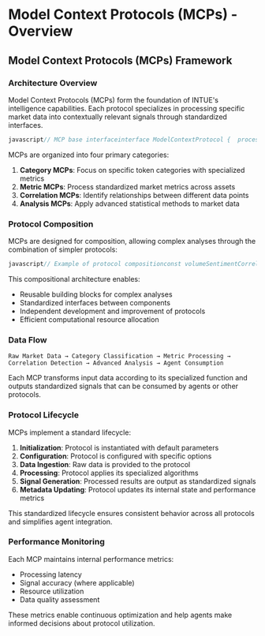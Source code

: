 # Model Context Protocols (MCPs) - Overview

## Model Context Protocols (MCPs) Framework

### Architecture Overview

Model Context Protocols (MCPs) form the foundation of INTUE's intelligence capabilities. Each protocol specializes in processing specific market data into contextually relevant signals through standardized interfaces.

```javascript
javascript// MCP base interfaceinterface ModelContextProtocol {  process(data: RawData): Signal[];  configure(options: ConfigOptions): void;  getMetadata(): ProtocolMetadata;  getStatus(): ProtocolStatus;}
```

MCPs are organized into four primary categories:

1. **Category MCPs**: Focus on specific token categories with specialized metrics
2. **Metric MCPs**: Process standardized market metrics across assets
3. **Correlation MCPs**: Identify relationships between different data points
4. **Analysis MCPs**: Apply advanced statistical methods to market data

### Protocol Composition

MCPs are designed for composition, allowing complex analyses through the combination of simpler protocols:

```javascript
javascript// Example of protocol compositionconst volumeSentimentCorrelation = new CorrelationMCP({  source1: new VolumeMCP({ granularity: '1h' }),  source2: new SentimentMCP({ source: 'twitter' }),  method: 'pearson',  windowSize: 24 // hours});
```

This compositional architecture enables:

* Reusable building blocks for complex analyses
* Standardized interfaces between components
* Independent development and improvement of protocols
* Efficient computational resource allocation

### Data Flow

```
Raw Market Data → Category Classification → Metric Processing → Correlation Detection → Advanced Analysis → Agent Consumption
```

Each MCP transforms input data according to its specialized function and outputs standardized signals that can be consumed by agents or other protocols.

### Protocol Lifecycle

MCPs implement a standard lifecycle:

1. **Initialization**: Protocol is instantiated with default parameters
2. **Configuration**: Protocol is configured with specific options
3. **Data Ingestion**: Raw data is provided to the protocol
4. **Processing**: Protocol applies its specialized algorithms
5. **Signal Generation**: Processed results are output as standardized signals
6. **Metadata Updating**: Protocol updates its internal state and performance metrics

This standardized lifecycle ensures consistent behavior across all protocols and simplifies agent integration.

### Performance Monitoring

Each MCP maintains internal performance metrics:

* Processing latency
* Signal accuracy (where applicable)
* Resource utilization
* Data quality assessment

These metrics enable continuous optimization and help agents make informed decisions about protocol utilization.
